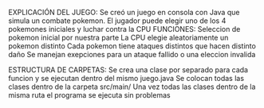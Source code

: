 EXPLICACIÓN DEL JUEGO:
Se creó un juego en consola con Java que simula un combate pokemon.
El jugador puede elegir uno de los 4 pokemones iniciales y luchar contra la CPU
FUNCIONES:
Seleccion de pokemon inicial por nuestra parte
La CPU elegie aleatoriamente un pokemon distinto
Cada pokemon tiene ataques distintos que hacen distinto daño
Se manejan exepciones para un ataque fallido o una eleccion invalida

ESTRUCTURA DE CARPETAS:
Se crea una clase por separado para cada funcion y se ejecutan dentro del mismo juego.java
Se colocan todas las clases dentro de la carpeta src/main/
Una vez todas las clases dentro de la misma ruta el programa se ejecuta sin problemas

